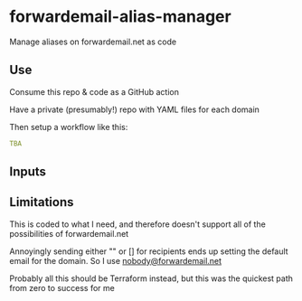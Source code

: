 # forwardemail-alias-manager
Manage aliases on forwardemail.net as code

## Use
Consume this repo & code as a GitHub action

Have a private (presumably!) repo with YAML files for each domain

Then setup a workflow like this:
```yaml
TBA
```

## Inputs



## Limitations
This is coded to what I need, and therefore doesn't support all of the
possibilities of forwardemail.net

Annoyingly sending either "" or [] for recipients ends up setting the
default email for the domain.  So I use nobody@forwardemail.net

Probably all this should be Terraform instead, but this was the quickest
path from zero to success for me
